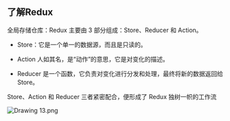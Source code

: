 ## 了解Redux

全局存储仓库：Redux 主要由 3 部分组成：Store、Reducer 和 Action。

- Store：它是一个单一的数据源，而且是只读的。

- Action 人如其名，是“动作”的意思，它是对变化的描述。

- Reducer 是一个函数，它负责对变化进行分发和处理，最终将新的数据返回给 Store。

Store、Action 和 Reducer 三者紧密配合，便形成了 Redux 独树一帜的工作流

![Drawing 13.png](https://s0.lgstatic.com/i/image/M00/7E/C6/CgqCHl_PVh-ATfOGAAB089LdYcY341.png)